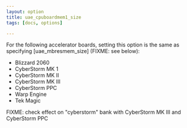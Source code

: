 ```yaml
---
layout: option
title: uae_cpuboardmem1_size
tags: [docs, options]

---
```


For the following accelerator boards, setting this option is the same as
specifying [uae_mbresmem_size] (FIXME: see below):

* Blizzard 2060
* CyberStorm MK 1
* CyberStorm MK II
* CyberStorm MK III
* CyberStorm PPC
* Warp Engine
* Tek Magic

FIXME: check effect on "cyberstorm" bank with CyberStorm MK III and 
       CyberStorm PPC
